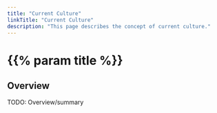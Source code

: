 ```yaml
---
title: "Current Culture"
linkTitle: "Current Culture"
description: "This page describes the concept of current culture."
---
```


# {{% param title %}}

## Overview

TODO: Overview/summary
